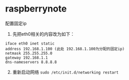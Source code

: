 raspberrynote
=============
配置固定ip

1. 先把eth0相关的内容改为如下：
```
iface eth0 inet static
address 192.168.1.100 (此处 192.168.1.100为分配的固定ip)
netmask 255.255.255.0
gateway 192.168.1.1
dns-nameservers 8.8.8.8
```
2. 重新启动网络
`sudo /etc/init.d/networking restart`
